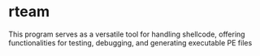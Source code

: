 # rteam
This program serves as a versatile tool for handling shellcode, offering functionalities for testing, debugging, and generating executable PE files
